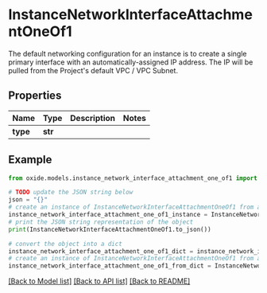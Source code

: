 # InstanceNetworkInterfaceAttachmentOneOf1

The default networking configuration for an instance is to create a single primary interface with an automatically-assigned IP address. The IP will be pulled from the Project's default VPC / VPC Subnet.

## Properties

Name | Type | Description | Notes
------------ | ------------- | ------------- | -------------
**type** | **str** |  | 

## Example

```python
from oxide.models.instance_network_interface_attachment_one_of1 import InstanceNetworkInterfaceAttachmentOneOf1

# TODO update the JSON string below
json = "{}"
# create an instance of InstanceNetworkInterfaceAttachmentOneOf1 from a JSON string
instance_network_interface_attachment_one_of1_instance = InstanceNetworkInterfaceAttachmentOneOf1.from_json(json)
# print the JSON string representation of the object
print(InstanceNetworkInterfaceAttachmentOneOf1.to_json())

# convert the object into a dict
instance_network_interface_attachment_one_of1_dict = instance_network_interface_attachment_one_of1_instance.to_dict()
# create an instance of InstanceNetworkInterfaceAttachmentOneOf1 from a dict
instance_network_interface_attachment_one_of1_from_dict = InstanceNetworkInterfaceAttachmentOneOf1.from_dict(instance_network_interface_attachment_one_of1_dict)
```
[[Back to Model list]](../README.md#documentation-for-models) [[Back to API list]](../README.md#documentation-for-api-endpoints) [[Back to README]](../README.md)


